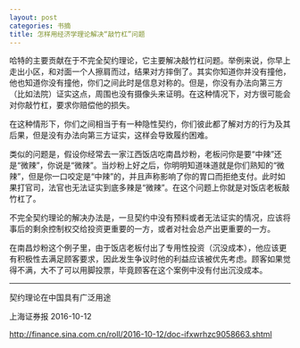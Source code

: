 ```yaml
---
layout: post
categories: 书摘
title: 怎样用经济学理论解决“敲竹杠”问题
---
```


哈特的主要贡献在于不完全契约理论，它主要解决敲竹杠问题。举例来说，你早上走出小区，和对面一个人擦肩而过，结果对方摔倒了。其实你知道你并没有撞他，他也知道你没有撞他，你们之间此时是信息对称的。但是，你没有办法向第三方（比如法院）证实这点，周围也没有摄像头来证明。在这种情况下，对方很可能会对你敲竹杠，要求你赔偿他的损失。

在这种情形下，你们之间相当于有一种隐性契约，你们彼此都了解对方的行为及其后果，但是没有办法向第三方证实，这样会导致履约困难。

类似的问题是，假设你经常去一家江西饭店吃南昌炒粉，老板问你是要“中辣”还是“微辣”，你说是“微辣”。当炒粉上好之后，你明明知道味道就是你们熟知的“微辣”，但是你一口咬定是“中辣”的，并且声称影响了你的胃口而拒绝支付。此时如果打官司，法官也无法证实到底多辣是“微辣”。在这个问题上你就是对饭店老板敲竹杠了。

不完全契约理论的解决办法是，一旦契约中没有预料或者无法证实的情况，应该将事后的剩余控制权交给投资更重要的一方，或者对社会总产出更重要的一方。

在南昌炒粉这个例子里，由于饭店老板付出了专用性投资（沉没成本），他应该更有积极性去满足顾客要求，因此发生争议时他的利益应该被优先考虑。顾客如果觉得不满，大不了可以用脚投票，毕竟顾客在这个案例中没有付出沉没成本。

---

契约理论在中国具有广泛用途

上海证券报 2016-10-12

<http://finance.sina.com.cn/roll/2016-10-12/doc-ifxwrhzc9058663.shtml>